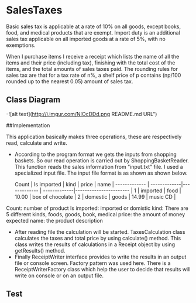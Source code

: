 # SalesTaxes
Basic sales tax is applicable at a rate of 10% on all goods, except books, food, and medical products that are exempt. Import duty is an additional sales tax applicable on all imported goods at a rate of 5%, with no exemptions.

When I purchase items I receive a receipt which lists the name of all the items and their price (including tax), finishing with the total cost of the items, and the total amounts of sales taxes paid. The rounding rules for sales tax are that for a tax rate of n%, a shelf price of p contains (np/100 rounded up to the nearest 0.05) amount of sales tax.

## Class Diagram
-![alt text](http://i.imgur.com/NIOcDDd.png README.md URL")

##Implementation

This application basically makes three operations, these are respectively read, calculate and write. 

* According to the program format we gets the inputs from shopping baskets. So our read operation is carried out by ShoppingBasketReader. This function reads the sales information from "input.txt" file. 
I used a specialized input file. The input file format is as shown as shown below.

    Count     | Is imported  |     kind     |     price    |          name          |
------------- | -------------|------------- | -------------|----------------------- |
      1       |   imported   |     food     |     10.00    |   box of chocolate     |
      2       |   domestic   |     goods    |     14.99    |        music CD        |

Count: number of product
Is imported: imported or domistic 
kind: There are 5 different kinds, foods, goods, book, medical
price: the amount of money expected
name: the product description

* After reading file the calculation will be started. TaxesCalculation class calculates the taxes and total price by using calculate() method. This class writes the results of calculations in a Receipt object by using getResults() method.
* Finally ReceiptWriter interface provides to write the results in an output file or console screen. Factory pattern was used here. There is a ReceiptWriterFactory class which help the user to decide that results will write on console or on an output file.




## Test

